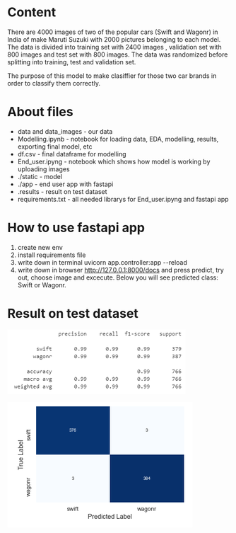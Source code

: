 # Content

There are 4000 images of two of the popular cars (Swift and Wagonr) in India of make Maruti Suzuki with 2000 pictures belonging to each model. The data is divided into training set with 2400 images , validation set with 800 images and test set with 800 images. The data was randomized before splitting into training, test and validation set.

The purpose of this model to make clasiffier for those two car brands in order to classify them correctly.

# About files

- data and data_images - our data
- Modelling.ipynb - notebook for loading data, EDA, modelling, results, exporting final model, etc
- df.csv - final dataframe for modelling
- End_user.ipyng - notebook which shows how model is working by uploading images
- ./static - model 
- ./app - end user app with fastapi
- .results - result on test dataset
- requirements.txt - all needed librarys for End_user.ipyng and fastapi app

# How to use fastapi app
1. create new env
2. install requirements file
3. write down in terminal uvicorn app.controller:app --reload
4. write down in browser http://127.0.0.1:8000/docs and press predict, try out, choose image and excecute. Below you will see predicted class: Swift or Wagonr.

# Result on test dataset

![](results/Report.PNG)


![](results/Matrix.PNG)


